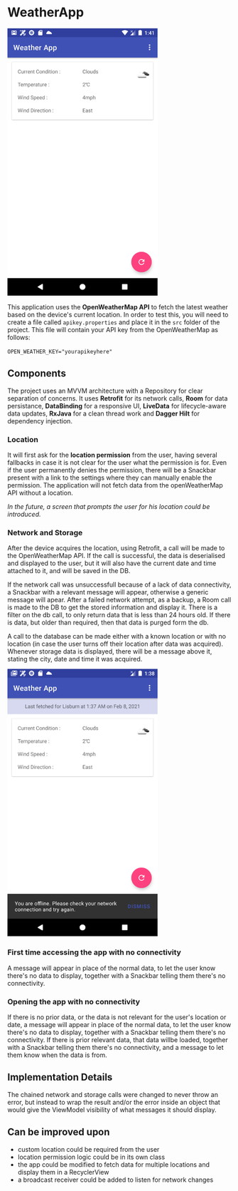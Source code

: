 # WeatherApp


<img src="https://github.com/sea-cat/WeatherApp/blob/main/screenshot.png" alt="alt text" height="600">



This application uses the **OpenWeatherMap API** to fetch the latest weather based on the device's current location. In order to test this, you will need to create a file called `apikey.properties` and place it in the `src` folder of the project. This file will contain your API key from the OpenWeatherMap as follows:

`OPEN_WEATHER_KEY="yourapikeyhere"`

## Components

The project uses an MVVM architecture with a Repository for clear separation of concerns. It uses **Retrofit** for its network calls, **Room** for data persistance, **DataBinding** for a responsive UI, **LiveData** for lifecycle-aware data updates, **RxJava** for a clean thread work and **Dagger Hilt** for dependency injection.
 
### Location
It will first ask for the **location permission** from the user, having several fallbacks in case it is not clear for the user what the permission is for. Even if the user permanently denies the permission, there will be a Snackbar present with a link to the settings where they can manually enable the permission. The application will not fetch data from the openWeatherMap API without a location. 

*In the future, a screen that prompts the user for his location could be introduced.*

### Network and Storage
After the device acquires the location, using Retrofit, a call will be made to the OpenWeatherMap API. If the call is successful, the data is deserialised and displayed to the user, but it will also have the current date and time attached to it, and will be saved in the DB.

If the network call was unsuccessfull because of a lack of data connectivity, a Snackbar with a relevant message will appear, otherwise a generic message will apear. After a failed network attempt, as a backup, a Room call is made to the DB to get the stored information and display it. There is a filter on the db call, to only return data that is less than 24 hours old. If there is data, but older than required, then that data is purged form the db.

A call to the database can be made either with a known location or with no location (in case the user turns off their location after data was acquired). Whenever storage data is displayed, there will be a message above it, stating the city, date and time it was acquired.

<img src="https://github.com/sea-cat/WeatherApp/blob/main/screenshot_no_network.png" alt="alt text" height="600">

### First time accessing the app with no connectivity
A message will appear in place of the normal data, to let the user know there's no data to display, together with a Snackbar telling them there's no connectivity.

### Opening the app with no connectivity
If there is no prior data, or the data is not relevant for the user's location or date, a message will appear in place of the normal data, to let the user know there's no data to display, together with a Snackbar telling them there's no connectivity. 
If there is prior relevant data, that data willbe loaded, together with a Snackbar telling them there's no connectivity, and a message to let them know when the data is from.


## Implementation Details
The chained network and storage calls were changed to never throw an error, but instead to wrap the result and/or the error inside an object that would give the ViewModel visibility of what messages it should display. 

## Can be improved upon
- custom location could be required from the user
- location permission logic could be in its own class
- the app could be modified to fetch data for multiple locations and display them in a RecyclerView
- a broadcast receiver could be added to listen for network changes






